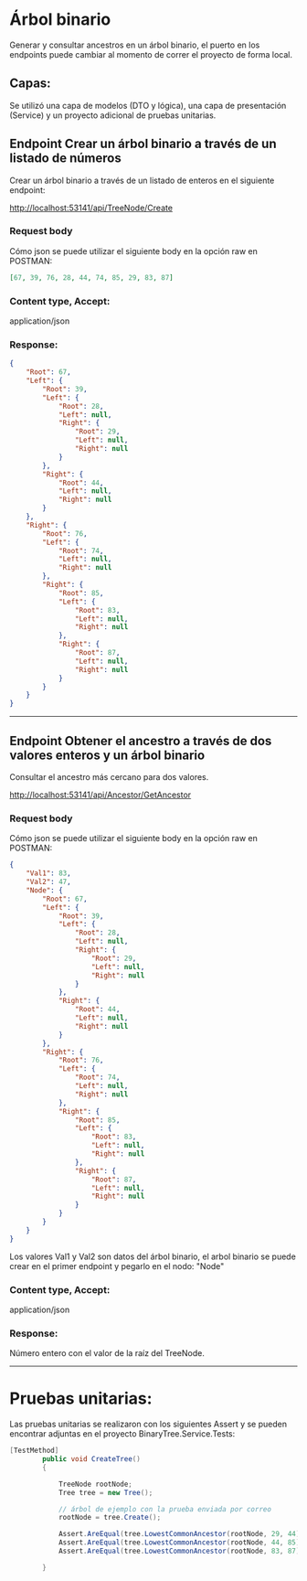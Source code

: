 # Árbol binario
Generar y consultar ancestros en un árbol binario, el puerto en los endpoints puede cambiar al momento de correr el proyecto de forma local.

## Capas:
Se utilizó una capa de modelos (DTO y lógica), una capa de presentación (Service) y un proyecto adicional de pruebas unitarias.

## Endpoint Crear un árbol binario a través de un listado de números
Crear un árbol binario a través de un listado de enteros en el siguiente endpoint:

[http://localhost:53141/api/TreeNode/Create](http://localhost:53141/api/TreeNode/Create)

### Request body
Cómo json se puede utilizar el siguiente body en la opción raw en POSTMAN:

```json
[67, 39, 76, 28, 44, 74, 85, 29, 83, 87]
```
### Content type, Accept: 

application/json


### Response:

```json
{
    "Root": 67,
    "Left": {
        "Root": 39,
        "Left": {
            "Root": 28,
            "Left": null,
            "Right": {
                "Root": 29,
                "Left": null,
                "Right": null
            }
        },
        "Right": {
            "Root": 44,
            "Left": null,
            "Right": null
        }
    },
    "Right": {
        "Root": 76,
        "Left": {
            "Root": 74,
            "Left": null,
            "Right": null
        },
        "Right": {
            "Root": 85,
            "Left": {
                "Root": 83,
                "Left": null,
                "Right": null
            },
            "Right": {
                "Root": 87,
                "Left": null,
                "Right": null
            }
        }
    }
}
```

---


## Endpoint Obtener el ancestro a través de dos valores enteros y un árbol binario
Consultar el ancestro más cercano para dos valores.

[http://localhost:53141/api/Ancestor/GetAncestor](http://localhost:53141/api/Ancestor/GetAncestor)

### Request body
Cómo json se puede utilizar el siguiente body en la opción raw en POSTMAN:

```json
{
	"Val1": 83,
	"Val2": 47,
	"Node": {
	    "Root": 67,
	    "Left": {
	        "Root": 39,
	        "Left": {
	            "Root": 28,
	            "Left": null,
	            "Right": {
	                "Root": 29,
	                "Left": null,
	                "Right": null
	            }
	        },
	        "Right": {
	            "Root": 44,
	            "Left": null,
	            "Right": null
	        }
	    },
	    "Right": {
	        "Root": 76,
	        "Left": {
	            "Root": 74,
	            "Left": null,
	            "Right": null
	        },
	        "Right": {
	            "Root": 85,
	            "Left": {
	                "Root": 83,
	                "Left": null,
	                "Right": null
	            },
	            "Right": {
	                "Root": 87,
	                "Left": null,
	                "Right": null
	            }
	        }
	    }
	}
}
```
Los valores Val1 y Val2 son datos del árbol binario, el arbol binario se puede crear en el primer endpoint y pegarlo en el nodo: "Node"

### Content type, Accept: 
application/json

### Response:
Número entero con el valor de la raíz del TreeNode.

---

# Pruebas unitarias:
Las pruebas unitarias se realizaron con los siguientes Assert y se pueden encontrar adjuntas en el proyecto BinaryTree.Service.Tests:


```C#
[TestMethod]
        public void CreateTree()
        {

            TreeNode rootNode;
            Tree tree = new Tree();

            // árbol de ejemplo con la prueba enviada por correo
            rootNode = tree.Create();

            Assert.AreEqual(tree.LowestCommonAncestor(rootNode, 29, 44), 39);
            Assert.AreEqual(tree.LowestCommonAncestor(rootNode, 44, 85), 67);
            Assert.AreEqual(tree.LowestCommonAncestor(rootNode, 83, 87), 85);

        }
```

